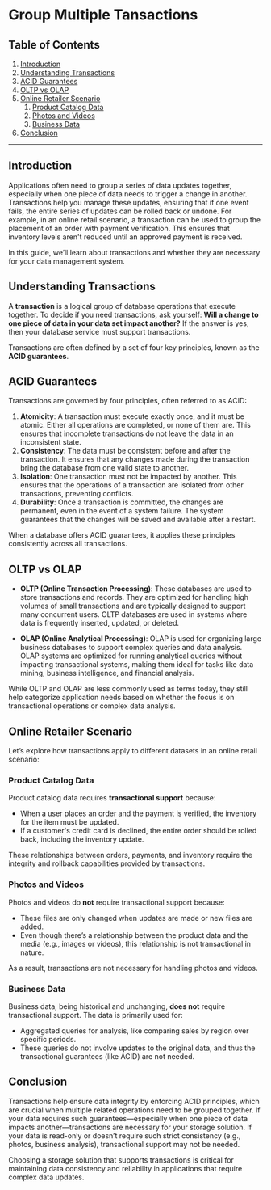 # Group Multiple Tansactions

## Table of Contents
1. [Introduction](#introduction)
2. [Understanding Transactions](#understanding-transactions)
3. [ACID Guarantees](#acid-guarantees)
4. [OLTP vs OLAP](#oltp-vs-olap)
5. [Online Retailer Scenario](#online-retailer-scenario)
    1. [Product Catalog Data](#product-catalog-data)
    2. [Photos and Videos](#photos-and-videos)
    3. [Business Data](#business-data)
6. [Conclusion](#conclusion)

---

## Introduction

Applications often need to group a series of data updates together, especially when one piece of data needs to trigger a change in another. Transactions help you manage these updates, ensuring that if one event fails, the entire series of updates can be rolled back or undone. For example, in an online retail scenario, a transaction can be used to group the placement of an order with payment verification. This ensures that inventory levels aren't reduced until an approved payment is received.

In this guide, we’ll learn about transactions and whether they are necessary for your data management system.

## Understanding Transactions

A **transaction** is a logical group of database operations that execute together. To decide if you need transactions, ask yourself: **Will a change to one piece of data in your data set impact another?** If the answer is yes, then your database service must support transactions.

Transactions are often defined by a set of four key principles, known as the **ACID guarantees**.

## ACID Guarantees

Transactions are governed by four principles, often referred to as ACID:

1. **Atomicity**: A transaction must execute exactly once, and it must be atomic. Either all operations are completed, or none of them are. This ensures that incomplete transactions do not leave the data in an inconsistent state.
2. **Consistency**: The data must be consistent before and after the transaction. It ensures that any changes made during the transaction bring the database from one valid state to another.
3. **Isolation**: One transaction must not be impacted by another. This ensures that the operations of a transaction are isolated from other transactions, preventing conflicts.
4. **Durability**: Once a transaction is committed, the changes are permanent, even in the event of a system failure. The system guarantees that the changes will be saved and available after a restart.

When a database offers ACID guarantees, it applies these principles consistently across all transactions.

## OLTP vs OLAP

- **OLTP (Online Transaction Processing)**: These databases are used to store transactions and records. They are optimized for handling high volumes of small transactions and are typically designed to support many concurrent users. OLTP databases are used in systems where data is frequently inserted, updated, or deleted.
  
- **OLAP (Online Analytical Processing)**: OLAP is used for organizing large business databases to support complex queries and data analysis. OLAP systems are optimized for running analytical queries without impacting transactional systems, making them ideal for tasks like data mining, business intelligence, and financial analysis.

While OLTP and OLAP are less commonly used as terms today, they still help categorize application needs based on whether the focus is on transactional operations or complex data analysis.

## Online Retailer Scenario

Let’s explore how transactions apply to different datasets in an online retail scenario:

### Product Catalog Data

Product catalog data requires **transactional support** because:
- When a user places an order and the payment is verified, the inventory for the item must be updated.
- If a customer's credit card is declined, the entire order should be rolled back, including the inventory update.

These relationships between orders, payments, and inventory require the integrity and rollback capabilities provided by transactions.

### Photos and Videos

Photos and videos do **not** require transactional support because:
- These files are only changed when updates are made or new files are added.
- Even though there’s a relationship between the product data and the media (e.g., images or videos), this relationship is not transactional in nature.
  
As a result, transactions are not necessary for handling photos and videos.

### Business Data

Business data, being historical and unchanging, **does not** require transactional support. The data is primarily used for:
- Aggregated queries for analysis, like comparing sales by region over specific periods.
- These queries do not involve updates to the original data, and thus the transactional guarantees (like ACID) are not needed.

## Conclusion

Transactions help ensure data integrity by enforcing ACID principles, which are crucial when multiple related operations need to be grouped together. If your data requires such guarantees—especially when one piece of data impacts another—transactions are necessary for your storage solution. If your data is read-only or doesn’t require such strict consistency (e.g., photos, business analysis), transactional support may not be needed.

Choosing a storage solution that supports transactions is critical for maintaining data consistency and reliability in applications that require complex data updates.
